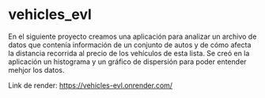 # vehicles_evl

En el siguiente proyecto creamos una aplicación para analizar un archivo de datos que contenía información de un conjunto de autos y de cómo afecta la distancia recorrida al precio de los vehículos de esta lista. 
Se creó en la aplicación un histograma y un gráfico de dispersión para poder entender mehjor los datos.

Link de render: https://vehicles-evl.onrender.com/
